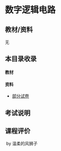 # 数字逻辑电路

## 教材/资料

无



## 本目录收录

#### 教材

#### 资料

- [部分试卷](大学学习/比赛/README.md)

## 考试说明



## 课程评价



​																																													by 温柔的风狮子

